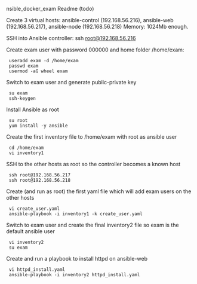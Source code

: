 nsible_docker_exam Readme (todo)

Create 3 virtual hosts: ansible-control (192.168.56.216), ansible-web (192.168.56.217), ansible-node (192.168.56.218)
Memory: 1024Mb enough.

SSH into Ansible controller: 
     ssh root@192.168.56.216
     
Create exam user with password 000000 and home folder /home/exam:
    
     useradd exam -d /home/exam
     passwd exam
     usermod -aG wheel exam
     
Switch to exam user and generate public-private key
     
     su exam
     ssh-keygen
     
Install Ansible as root

     su root
     yum install -y ansible
     
Create the first inventory file to /home/exam with root as ansible user

     cd /home/exam
     vi inventory1
     
SSH to the other hosts as root so the controller becomes a known host

     ssh root@192.168.56.217
     ssh root@192.168.56.218

Create (and run as root) the first yaml file which will add exam users on the other hosts

     vi create_user.yaml
     ansible-playbook -i inventory1 -k create_user.yaml
     
Switch to exam user and create the final inventory2 file so exam is the default ansible user

     vi inventory2
     su exam
     
Create and run a playbook to install httpd on ansible-web

     vi httpd_install.yaml
     ansible-playbook -i inventory2 httpd_install.yaml
     






     
